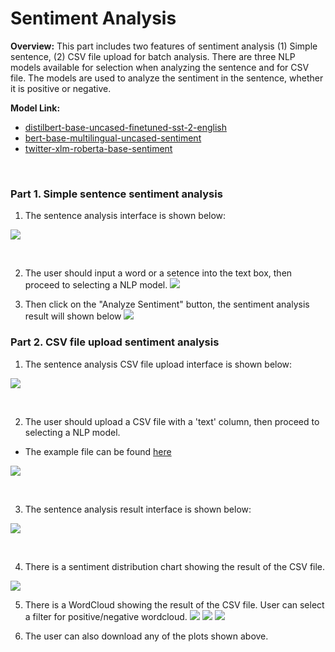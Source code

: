 # Sentiment Analysis

**Overview:** This part includes two features of sentiment analysis (1) Simple sentence, (2) CSV file upload for batch analysis. There are three NLP models available for selection when analyzing the sentence and for CSV file. The models are used to analyze the sentiment in the sentence, whether it is positive or negative.

**Model Link:**
- <a href="https://huggingface.co/distilbert/distilbert-base-uncased-finetuned-sst-2-english">distilbert-base-uncased-finetuned-sst-2-english</a>
- <a href="https://huggingface.co/nlptown/bert-base-multilingual-uncased-sentiment">bert-base-multilingual-uncased-sentiment</a>
- <a href="https://huggingface.co/cardiffnlp/twitter-xlm-roberta-base-sentiment">twitter-xlm-roberta-base-sentiment</a>

<br>

### Part 1. Simple sentence sentiment analysis

1. The sentence analysis interface is shown below:

![](image/sentiment_analysis_sentence1.png)

<br>


2. The user should input a word or a setence into the text box, then proceed to selecting a NLP model.
![](image/sentiment_analysis_sentence2.png)

3. Then click on the "Analyze Sentiment" button, the sentiment analysis result will shown below
![](image/sentiment_analysis_sentence3.png)

### Part 2. CSV file upload sentiment analysis

1. The sentence analysis CSV file upload interface is shown below:
   
![](image/sentiment_analysis_csv1.png)

<br>

2. The user should upload a CSV file with a 'text' column, then proceed to selecting a NLP model.
* The example file can be found <a href="example.csv">here</a>
   
![](image/sentiment_analysis_csv2.png)

<br>

3. The sentence analysis result interface is shown below:

![](image/sentiment_analysis_csv3.png)

<br>

4. There is a sentiment distribution chart showing the result of the CSV file.

![](image/sentiment_analysis_csv4.png)

5. There is a WordCloud showing the result of the CSV file. User can select a filter for positive/negative wordcloud.
![](image/sentiment_analysis_csv5.png)
![](image/sentiment_analysis_csv6.png)
![](image/sentiment_analysis_csv7.png)

6. The user can also download any of the plots shown above.
